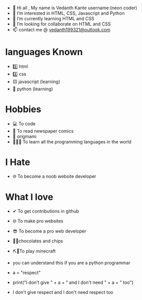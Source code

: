  - 👋 Hi all , My name is Vedanth Kante username:(neon coder)
- 👀 I’m interested in HTML, CSS, Javascript and Python
- 🌱 I’m currently learning HTML and CSS
- 💞️ I’m looking for collaborate on HTML and CSS
- 📫 contact me @ vedanth199321@outlook.com

# languages Known
- 5️⃣ html
- 3️⃣ css
- 🟨 javascript (learning)
- 🐍 python (learning)

# Hobbies
-  💻 To code
-  📰 To read newspaper comics
-  📄 origmami
-  👨🏻‍💻 To learn all the programming languages in the world

# I Hate
- 🌐 To become a noob website developer

# What I love
- ✔ To get contributions in github 
- 🌐 To make pro websites
- 😎 To become a pro web developer
- 🍫🍟chocolates and chips
- ⛏📍To play minecraft

- you can understand this if you are a python programmar
- a = "respect"
- print("I don't give " + a + " and I don't need " + a + " too")
- I don't give respect and I don't need respect too








<!---
vedanthkante/vedanthkante is a ✨ special ✨ repository because its `README.md` (this file) appears on your GitHub profile.
You can click the Preview link to take a look at your changes.
--->

